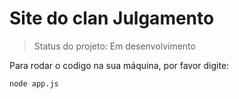 # Site do clan Julgamento #

> Status do projeto: Em desenvolvimento

Para rodar o codigo na sua máquina, por favor digite: 

```
node app.js
```
